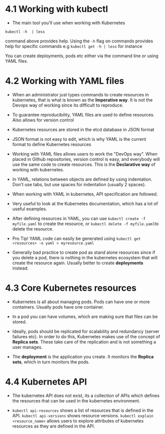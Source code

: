 # 4.1 Working with **kubectl**

* The main tool you'll use when working with Kubernetes
```
kubectl -h  | less
```
command above provides help. Using the `-h` flag on commands provides help for specific commands e.g ```kubectl get -h | less``` for instance

You can create deployments, pods etc either via the command line or using YAML files.

# 4.2 Working with YAML files
- When an administrator just types commands to create resources in kubernetes, that is what is known as the **Imperative way**. It is not the Devops way of working since its difficult to reproduce.

- To guarantee reproducibility, YAML files are used to define resources. Also allows for version control

- Kubernetes resources are stored in the etcd database in JSON format

- JSON format is not easy to edit, which is why YAML is the current format to define Kubernetes resources

- Working with YAML files allows users to work the "DevOps way". When placed in Github repositories, version control is easy, and everybody will use the same code to create resources. This is the **Declarative way** of working with kubernetes.

- In YAML, relations between objects are defined by using indentation. Don't use tabs, but use spaces for indentation (usually 2 spaces).

- When working with YAML in kubernetes, API specification are followed.

- Very useful to look at the Kubernetes documentation, which has a lot of useful examples.

- After defining resources in YAML, you can use ```kubectl create -f myfile.yaml``` to create the resource, or ```kubectl delete -f myfile.yaml```to delete the resource.

- Pro Tip! YAML code can easily be generated using ```kubectl get <resources> -o yaml > myresource.yaml```

- Generally bad practice to create pod as stand alone resources since if you delete a pod, there is nothing in the kubernetes ecosystem that will create the resource again. Usually better to create **deployments** instead.


# 4.3 Core Kubernetes resources
- Kubernetes is all about managing pods. Pods can have one or more containers. Usually pods have one container.

- In a pod you can have volumes, which are making sure that files can be stored.

- Ideally, pods should be replicated for scalability and redundancy (server failures etc). In order to do this, Kubernetes makes use of the concept of **Replica sets**. These take care of the replication and is not something a user manages.

- The **deployment** is the application you create. It monitors the **Replica sets**, which in turn monitors the pods.

# 4.4 Kubernetes API
- The kubernetes API does not exist, its a collection of APIs which defines the resources that can be used in the kubernetes environment.

- ```kubectl api-resources``` shows a list of resources that is defined in the API. ```kubectl api-versions``` shows resource versions. ```kubectl explain <resource_name>``` allows users to explore attributes of kubernetes resources as they are defined in the API.
